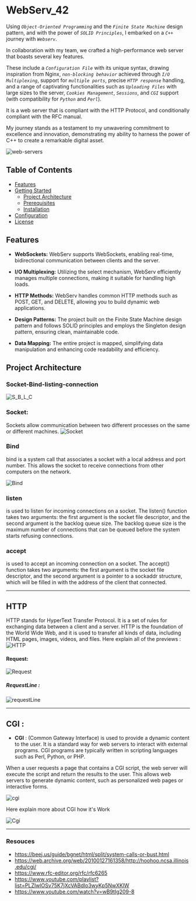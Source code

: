 # WebServ_42

Using *`Object-Oriented Programming`* and the *`Finite State Machine`* design pattern, and with the power of *`SOLID Principles`*, I embarked on a *`C++`* journey with *`Webserv`*.

In collaboration with my team, we crafted a high-performance web server that boasts several key features. 

These include a *`Configuration File`* with its unique syntax, drawing inspiration from Nginx, *`non-blocking behavior`* achieved through *`I/O Multiplexing`*, support for *`multiple ports`*, precise *`HTTP response`* handling, and a range of captivating functionalities such as *`Uploading Files`* with large sizes to the server, *`Cookies Management`*, *`Sessions`*, and *`CGI`* support (with compatibility for *`Python`* and *`Perl`*). 

It is a web server that is compliant with the HTTP Protocol, and conditionally compliant with the RFC manual. 

My journey stands as a testament to my unwavering commitment to excellence and innovation, demonstrating my ability to harness the power of C++ to create a remarkable digital asset.

![web-servers](https://github.com/Farouk-Echaref/webserv/assets/66710845/fc379cc0-0ceb-4eb4-bd0c-eb5c93d191a3)

## Table of Contents

- [Features](#features)
- [Getting Started](#getting-started)
  - [Project Architecture](#project-architecture)
  - [Prerequisites](#prerequisites)
  - [Installation](#installation)
- [Configuration](#configuration)
- [License](#license)

## Features

- **WebSockets:** WebServ supports WebSockets, enabling real-time, bidirectional communication between clients and the server.

- **I/O Multiplexing:** Utilizing the select mechanism, WebServ efficiently manages multiple connections, making it suitable for handling high loads.

- **HTTP Methods:** WebServ handles common HTTP methods such as POST, GET, and DELETE, allowing you to build dynamic web applications.

- **Design Patterns:** The project built on the Finite State Machine design pattern and follows SOLID principles and employs the Singleton design pattern, ensuring clean, maintainable code.

- **Data Mapping:** The entire project is mapped, simplifying data manipulation and enhancing code readability and efficiency.


## Project Architecture

### Socket-Bind-listing-connection
![S_B_L_C](assets/connection.png)
### Socket:
Sockets allow communication between two different processes on the same or different machines.
![Socket](assets/socket.png)

### Bind

bind is a system call that associates a socket with a local address and port number. This allows the socket to receive connections from other computers on the network.

![Bind](assets/bind.png)

### listen
is used to listen for incoming connections on a socket. The listen() function takes two arguments: the first argument is the socket file descriptor, and the second argument is the backlog queue size.
The backlog queue size is the maximum number of connections that can be queued before the system starts refusing connections.

### accept

is used to accept an incoming connection on a socket. The accept() function takes two arguments: the first argument is the socket file descriptor, and the second argument is a pointer to a sockaddr structure, which will be filled in with the address of the client that connected.

---
## HTTP 

HTTP stands for HyperText Transfer Protocol. It is a set of rules for exchanging data between a client and a server. HTTP is the foundation of the World Wide Web, and it is used to transfer all kinds of data, including HTML pages, images, videos, and files.
Here explain all of the previews :
![HTTP](assets/HTTP.png)

#### Request:
![Request](assets/request.png)
##### RequestLine :
![requestLine](assets/requestLine.png)


****
## CGI :
- **CGI** : (Common Gateway Interface) is used to provide a dynamic content to the user. It is a standard way for web servers to interact with external programs. CGI programs are typically written in scripting languages such as Perl, Python, or PHP.

When a user requests a page that contains a CGI script, the web server will execute the script and return the results to the user. This allows web servers to generate dynamic content, such as personalized web pages or interactive forms.

![cgi](assets/cgi2.png)

Here explain more about CGI how it's Work

![Cgi](assets/Cgi.png)

****

### Resouces

* https://beej.us/guide/bgnet/html/split/system-calls-or-bust.html
* https://web.archive.org/web/20100127161358/http://hoohoo.ncsa.illinois.edu/cgi/
* https://www.rfc-editor.org/rfc/rfc6265
* https://www.youtube.com/playlist?list=PLZIwlOSv75K7jXcVABdIo3wyKp5NwXKlW
* https://www.youtube.com/watch?v=wB9tIg209-8
